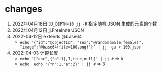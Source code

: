 # changes

1. 2022年04月18日 `JJ_DEPTH=10 jj -R` 指定随机 JSON 生成的元素的个数
2. 2022年04月12日 jj.FreeInnerJSON
3. 2022-04-12日 extends @base64
    - `echo '{"id":"@objectId", "sex":"@random(male,female)", "image":"@base64(file=100.png)"}' | jj -gu > 100.json`
4. 2022-04-03 计算长度
    - `echo '["abc",{"n":1},1,true,null]' | jj #` => 5
    - `echo  echo '{"n":1,"a":2}' | jj #` => 3